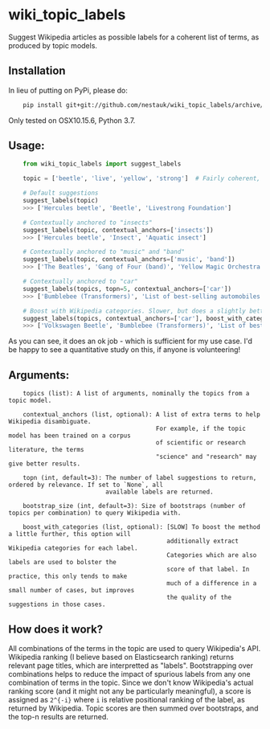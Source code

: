 wiki_topic_labels
=================

Suggest Wikipedia articles as possible labels
for a coherent list of terms, as produced by topic models.

Installation
------------

In lieu of putting on PyPi, please do:

```bash
	pip install git+git://github.com/nestauk/wiki_topic_labels/archive/main.zip
```

Only tested on OSX10.15.6, Python 3.7.

Usage:
------

```python
    from wiki_topic_labels import suggest_labels

	topic = ['beetle', 'live', 'yellow', 'strong']  # Fairly coherent, yet ambiguous topic

	# Default suggestions
	suggest_labels(topic)
	>>> ['Hercules beetle', 'Beetle', 'Livestrong Foundation']

	# Contextually anchored to "insects"
	suggest_labels(topic, contextual_anchors=['insects'])
	>>> ['Hercules beetle', 'Insect', 'Aquatic insect']

	# Contextually anchored to "music" and "band"
	suggest_labels(topic, contextual_anchors=['music', 'band'])
	>>> ['The Beatles', 'Gang of Four (band)', 'Yellow Magic Orchestra']

	# Contextually anchored to "car"
	suggest_labels(topics, topn=5, contextual_anchors=['car'])
	>>> ['Bumblebee (Transformers)', 'List of best-selling automobiles', 'Volkswagen Beetle']

	# Boost with Wikipedia categories. Slower, but does a slightly better job.
	suggest_labels(topics, contextual_anchors=['car'], boost_with_categories=True)
	>>> ['Volkswagen Beetle', 'Bumblebee (Transformers)', 'List of best-selling automobiles']
```

As you can see, it does an ok job - which is sufficient for my use case.
I'd be happy to see a quantitative study on this, if anyone is volunteering!

Arguments:
----------

```
	topics (list): A list of arguments, nominally the topics from a topic model.

	contextual_anchors (list, optional): A list of extra terms to help Wikipedia disambiguate.
										 For example, if the topic model has been trained on a corpus
										 of scientific or research literature, the terms
										 "science" and "research" may give better results.

	topn (int, default=3): The number of label suggestions to return, ordered by relevance. If set to `None`, all
						   available labels are returned.

	bootstrap_size (int, default=3): Size of bootstraps (number of topics per combination) to query Wikipedia with.

	boost_with_categories (list, optional): [SLOW] To boost the method a little further, this option will
											additionally extract Wikipedia categories for each label.
											Categories which are also labels are used to bolster the
											score of that label. In practice, this only tends to make
											much of a difference in a small number of cases, but improves
											the quality of the suggestions in those cases.
```

How does it work?
-----------------

All combinations of the terms in the topic are used to query Wikipedia's API. Wikipedia ranking
(I believe based on Elasticsearch ranking) returns relevant page titles, which are interpretted
as "labels". Bootstrapping over combinations helps to reduce the impact of spurious labels
from any one combination of terms in the topic. Since we don't know Wikipedia's actual ranking
score (and it might not any be particularly meaningful), a score is assigned as
`2^{-i}` where `i` is relative positional ranking of the label, as returned by Wikipedia.
Topic scores are then summed over bootstraps, and the top-n results are returned.
